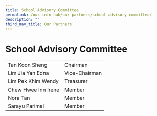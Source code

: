 ```yaml
---
title: School Advisory Committee
permalink: /our-info-hub/our-partners/school-advisory-committee/
description: ""
third_nav_title: Our Partners
---
```

# School Advisory Committee

|                     |                |
|---------------------|----------------|
|    Tan Koon Sheng   |    Chairman    |
|   Lim Jia Yan Edna  |  Vice-Chairman |
|  Lim Pek Khim Wendy |    Treasurer   |
| Chew Hwee Inn Irene |     Member     |
|       Nora Tan      |     Member     |
|    Sarayu Parimal   |     Member     |
